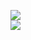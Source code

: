 [![](https://img.shields.io/badge/Made%20With-Github%20Spray-lightgrey.svg?style=for-the-badge&logo=github)](https://github.com/Annihil/github-spray#26063)  
[![](https://i.imgur.com/2DrTn0Z.gif)](https://github.com/Annihil/github-spray)